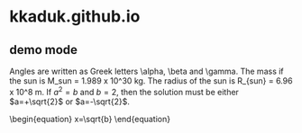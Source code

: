 
# kkaduk.github.io
## demo mode

Angles are written as Greek letters \alpha, \beta and \gamma.  The mass if
the sun is M_sun = 1.989 x 10^30 kg.  The radius of the sun is R_{sun} =
6.96 x 10^8 m.  If $a^2=b$ and $b=2$, then the solution must be either
$a=+\sqrt{2}$ or $a=-\sqrt{2}$.

\begin{equation}
x=\sqrt{b}
\end{equation}
